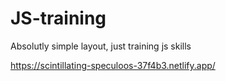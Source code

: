 # JS-training

Absolutly simple layout, just training js skills 

https://scintillating-speculoos-37f4b3.netlify.app/
